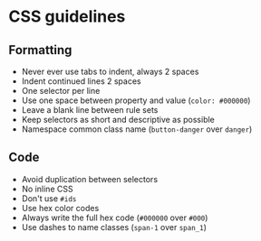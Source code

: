 # CSS guidelines

## Formatting

* Never ever use tabs to indent, always 2 spaces
* Indent continued lines 2 spaces
* One selector per line
* Use one space between property and value (`color: #000000`)
* Leave a blank line between rule sets
* Keep selectors as short and descriptive as possible
* Namespace common class name (`button-danger` over `danger`)

## Code

* Avoid duplication between selectors
* No inline CSS
* Don't use `#ids`
* Use hex color codes
* Always write the full hex code (`#000000` over `#000`)
* Use dashes to name classes (`span-1` over `span_1`)
